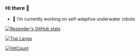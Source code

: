 ### Hi there 👋


- 🌊 I’m currently working on self-adaptive underwater robots

[![Rezender's GitHub stats](https://github-readme-stats.vercel.app/api?username=Rezenders&count_private=true&show_icons=true)](https://github.com/anuraghazra/github-readme-stats)

[![Top Langs](https://github-readme-stats.vercel.app/api/top-langs/?username=Rezenders&layout=compact&count_private=true&hide=javascript,html,Jupyter%20Notebook,CSS,c%23,Makefile,Tex,GLSL,qmake,M4,scilab&show_icons=true&include_all_commits=false&is_fork=false)](https://github.com/anuraghazra/github-readme-stats)

[![HitCount](https://hits.dwyl.com/rezenders/rezenders.svg?style=flat-square&show=unique)](http://hits.dwyl.com/rezenders/rezenders)


<!--
**Rezenders/Rezenders** is a ✨ _special_ ✨ repository because its `README.md` (this file) appears on your GitHub profile.

Here are some ideas to get you started:

- 🔭 I’m currently working on ...
- 🌱 I’m currently learning ...
- 👯 I’m looking to collaborate on ...
- 🤔 I’m looking for help with ...
- 💬 Ask me about ...
- 📫 How to reach me: ...
- 😄 Pronouns: ...
- ⚡ Fun fact: ...
-->
